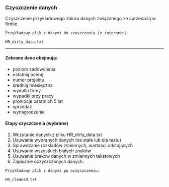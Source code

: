 ### Czyszczenie danych

Czyszczenie przykładowego zbioru danych związanego ze sprzedażą w firmie.
```
Przykładowy plik z danymi do czyszczenia (z internetu):

HR_dirty_data.txt
```

---
#### Zebrane dane obejmują:
- poziom zadowolenia
- ostatnią ocenę
- numer projektu
- średnią miesięczna
- wydatki firmy
- wypadki przy pracy
- promocje ostatnich 5 lat
- sprzedaż
- wynagrodzenie

#### Etapy czyszczenia (wybrane)
1. Wczytanie danych z pliku HR_dirty_data.txt
2. Usuwanie wybranych danych (na stałe lub dla testu)
3. Sprawdzanie rozkladów zmiennych, wartości odstających
4. Usuwanie wszystkich białych znaków
5. Usuwanie braków danych w zmiennych tekstowych
6. Zapisanie oczyszczonych danych.

```
Przykładowy plik z danymi po oczyszczeniu:

HR_cleaned.txt
```
